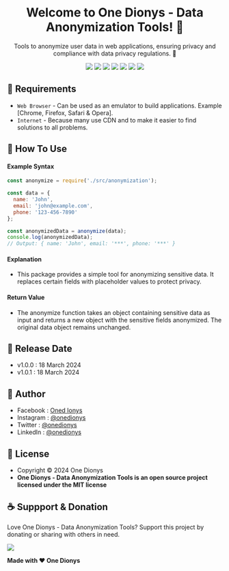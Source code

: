 <h1 align="center">Welcome to One Dionys - Data Anonymization Tools! 👋 </h1>

<p align="center">Tools to anonymize user data in web applications, ensuring privacy and compliance with data privacy regulations. 💖 </p>

<p align="center">
<img src="https://img.shields.io/github/contributors/onedionys/onedionys-data-anonymization-tools?style=flat-square">
<img src="https://img.shields.io/github/issues/onedionys/onedionys-data-anonymization-tools?style=flat-square">
<img src="https://img.shields.io/github/stars/onedionys/onedionys-data-anonymization-tools?style=flat-square"> 
<img src="https://img.shields.io/github/forks/onedionys/onedionys-data-anonymization-tools?style=flat-square">
<img src="https://img.shields.io/github/last-commit/onedionys/onedionys-data-anonymization-tools.svg?style=flat-square">
<img src="https://img.shields.io/github/languages/code-size/onedionys/onedionys-data-anonymization-tools?style=flat-square">
<img src="https://img.shields.io/github/license/onedionys/onedionys-data-anonymization-tools?style=flat-square">
</p>

## 💾 Requirements

* `Web Browser` - Can be used as an emulator to build applications. Example [Chrome, Firefox, Safari & Opera].
* `Internet` - Because many use CDN and to make it easier to find solutions to all problems.

## 🎯 How To Use

#### Example Syntax

```javascript
const anonymize = require('./src/anonymization');

const data = {
  name: 'John',
  email: 'john@example.com',
  phone: '123-456-7890'
};

const anonymizedData = anonymize(data);
console.log(anonymizedData);
// Output: { name: 'John', email: '***', phone: '***' }
```

#### Explanation

* This package provides a simple tool for anonymizing sensitive data. It replaces certain fields with placeholder values to protect privacy.

#### Return Value

* The anonymize function takes an object containing sensitive data as input and returns a new object with the sensitive fields anonymized. The original data object remains unchanged.

## 📆 Release Date

* v1.0.0 : 18 March 2024
* v1.0.1 : 18 March 2024

## 🧑 Author

* Facebook : <a href="https://www.facebook.com/theonedionys"> Oned Ionys</a>
* Instagram : <a href="https://www.instagram.com/onedionys/"> @onedionys</a>
* Twitter : <a href="https://twitter.com/onedionys"> @onedionys</a>
* LinkedIn :  <a href="https://www.linkedin.com/in/onedionys/"> @onedionys</a>

## 📝 License

* Copyright © 2024 One Dionys
* **One Dionys - Data Anonymization Tools is an open source project licensed under the MIT license**

## ☕️ Suppport & Donation

Love One Dionys - Data Anonymization Tools? Support this project by donating or sharing with others in need.

<a href="https://www.buymeacoffee.com/onedionys"><img src="https://img.shields.io/badge/Buy_Me_A_Coffee-FFDD00?style=for-the-badge&logo=buy-me-a-coffee&logoColor=black"/> </a>

**Made with ❤️ One Dionys**
